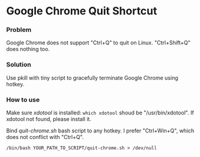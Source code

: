 # Google Chrome Quit Shortcut

### Problem
Google Chrome does not support "Ctrl+Q" to quit on Linux. "Ctrl+Shift+Q" does nothing too.

### Solution
Use pkill with tiny script to gracefully terminate Google Chrome using hotkey.

### How to use
Make sure *xdotool* is installed:
`which xdotool`
shoud be "/usr/bin/xdotool". If xdotool not found, please install it.

Bind *quit-chrome.sh* bash script to any hotkey. I prefer "Ctrl+Win+Q", which does not conflict with "Ctrl+Q".

`/bin/bash YOUR_PATH_TO_SCRIPT/quit-chrome.sh > /dev/null`

